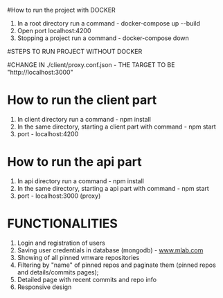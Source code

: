 #How to run the project with DOCKER

1. In a root directory run a command - docker-compose up --build
2. Open port localhost:4200
3. Stopping a project run a command - docker-compose down


#STEPS TO RUN PROJECT WITHOUT DOCKER

#CHANGE IN ./client/proxy.conf.json - THE TARGET TO BE "http://localhost:3000"

# How to run the client part
1. In client directory run a command - npm install
2. In the same directory, starting a client part with command - npm start
3. port - localhost:4200

# How to run the api part
1. In api directory run a command - npm install
2. In the same directory, starting a api part with command - npm start
3. port - localhost:3000 (proxy)


# FUNCTIONALITIES
1. Login and registration of users
2. Saving user credentials in database (mongodb) - www.mlab.com
3. Showing of all pinned vmware repositories 
4. Filtering by "name" of pinned repos and paginate them (pinned repos and details/commits pages);
5. Detailed page with recent commits and repo info
6. Responsive design



